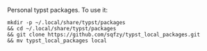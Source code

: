 Personal typst packages. To use it:
```
mkdir -p ~/.local/share/typst/packages 
&& cd ~/.local/share/typst/packages 
&& git clone https://github.com/sqfzy/typst_local_packages.git 
&& mv typst_local_packages local
```
